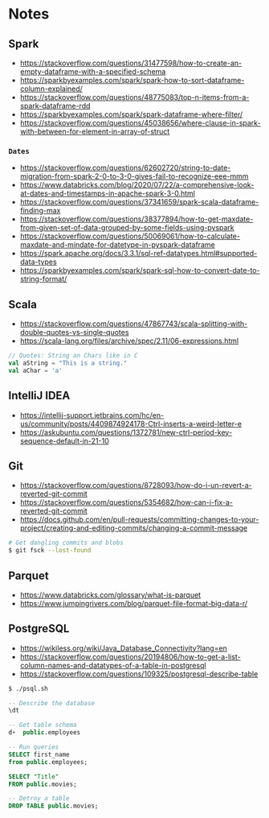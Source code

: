 # Notes

## Spark

- https://stackoverflow.com/questions/31477598/how-to-create-an-empty-dataframe-with-a-specified-schema
- https://sparkbyexamples.com/spark/spark-how-to-sort-dataframe-column-explained/
- https://stackoverflow.com/questions/48775083/top-n-items-from-a-spark-dataframe-rdd
- https://sparkbyexamples.com/spark/spark-dataframe-where-filter/
- https://stackoverflow.com/questions/45038656/where-clause-in-spark-with-between-for-element-in-array-of-struct

### `Dates`

- https://stackoverflow.com/questions/62602720/string-to-date-migration-from-spark-2-0-to-3-0-gives-fail-to-recognize-eee-mmm
- https://www.databricks.com/blog/2020/07/22/a-comprehensive-look-at-dates-and-timestamps-in-apache-spark-3-0.html
- https://stackoverflow.com/questions/37341659/spark-scala-dataframe-finding-max
- https://stackoverflow.com/questions/38377894/how-to-get-maxdate-from-given-set-of-data-grouped-by-some-fields-using-pyspark
- https://stackoverflow.com/questions/50069061/how-to-calculate-maxdate-and-mindate-for-datetype-in-pyspark-dataframe
- https://spark.apache.org/docs/3.3.1/sql-ref-datatypes.html#supported-data-types
- https://sparkbyexamples.com/spark/spark-sql-how-to-convert-date-to-string-format/

## Scala

- https://stackoverflow.com/questions/47867743/scala-splitting-with-double-quotes-vs-single-quotes
- https://scala-lang.org/files/archive/spec/2.11/06-expressions.html

```scala
// Quotes: String an Chars like in C 
val aString = "This is a string."
val aChar = 'a'
```

## IntelliJ IDEA

- https://intellij-support.jetbrains.com/hc/en-us/community/posts/4409874924178-Ctrl-inserts-a-weird-letter-e
- https://askubuntu.com/questions/1372781/new-ctrl-period-key-sequence-default-in-21-10

## Git

- https://stackoverflow.com/questions/8728093/how-do-i-un-revert-a-reverted-git-commit
- https://stackoverflow.com/questions/5354682/how-can-i-fix-a-reverted-git-commit
- https://docs.github.com/en/pull-requests/committing-changes-to-your-project/creating-and-editing-commits/changing-a-commit-message

```bash
# Get dangling commits and blobs
$ git fsck --lost-found
```

## Parquet

- https://www.databricks.com/glossary/what-is-parquet
- https://www.jumpingrivers.com/blog/parquet-file-format-big-data-r/

## PostgreSQL

- https://wikiless.org/wiki/Java_Database_Connectivity?lang=en
- https://stackoverflow.com/questions/20194806/how-to-get-a-list-column-names-and-datatypes-of-a-table-in-postgresql
- https://stackoverflow.com/questions/109325/postgresql-describe-table

```bash
$ ./psql.sh
```

```SQL
-- Describe the database
\dt

-- Get table schema
d+  public.employees

-- Run queries
SELECT first_name
from public.employees;

SELECT "Title"
FROM public.movies;

-- Detroy a table 
DROP TABLE public.movies;
```
